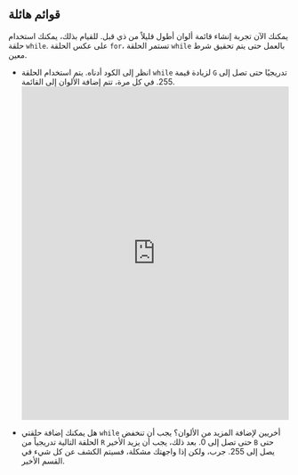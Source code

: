 ## قوائم هائلة

يمكنك الآن تجربة إنشاء قائمة ألوان أطول قليلاً من ذي قبل. للقيام بذلك، يمكنك استخدام حلقة ` while `. على عكس الحلقة ` for `، تستمر الحلقة ` while ` بالعمل حتى يتم تحقيق شرط معين.

- انظر إلى الكود أدناه. يتم استخدام الحلقة ` while ` لزيادة قيمة `G` تدريجيًا حتى تصل إلى 255. في كل مرة، تتم إضافة الألوان إلى القائمة. <iframe src="https://trinket.io/embed/python/cfb2a665a8" width="100%" height="600" frameborder="0" marginwidth="0" marginheight="0" allowfullscreen></iframe> 

- هل يمكنك إضافة حلقتي ` while ` أخريين لإضافة المزيد من الألوان؟ يجب أن تنخفض الحلقة التالية تدريجياً من `R` حتى تصل إلى 0. بعد ذلك، يجب أن يزيد الأخير `B` حتى يصل إلى 255. جرب، ولكن إذا واجهتك مشكلة، فسيتم الكشف عن كل شيء في القسم الأخير.